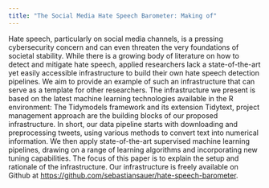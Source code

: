 ```yaml
---
title: "The Social Media Hate Speech Barometer: Making of"
---
```




Hate speech, particularly on social media channels, 
is a pressing cybersecurity concern and can even threaten the very foundations of societal stability.
While there is a growing body of literature on how to detect and mitigate hate speech, 
applied researchers lack a state-of-the-art 
yet easily accessible infrastructure to build their own hate speech detection pipelines. 
We aim to provide an example of such an infrastructure that can serve as a template for other researchers.
The infrastructure we present is based on the latest machine learning technologies available in the R environment:
The Tidymodels framework and its extension Tidytext,
project management approach are the building blocks of our proposed infrastructure.
In short, our data pipeline starts with downloading and preprocessing tweets, using various methods to convert text into numerical information. We then apply state-of-the-art supervised machine learning pipelines, drawing on a range of learning algorithms and incorporating new tuning capabilities.
The focus of this paper is to explain the setup and rationale of the infrastructure.
Our infrastructure is freely available on Github at https://github.com/sebastiansauer/hate-speech-barometer.





